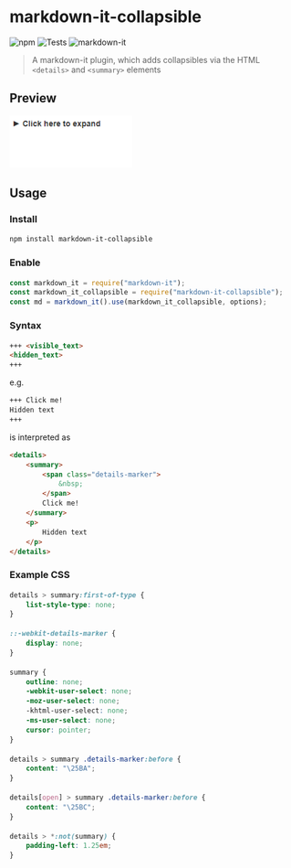 # markdown-it-collapsible
![npm](https://img.shields.io/npm/v/markdown-it-collapsible) ![Tests](https://github.com/Bioruebe/markdown-it-collapsible/workflows/Tests/badge.svg) ![markdown-it](https://img.shields.io/npm/dependency-version/markdown-it-collapsible/peer/markdown-it)

> A markdown-it plugin, which adds collapsibles via the HTML `<details>` and `<summary>` elements

## Preview

![preview](docs/preview.png)

## Usage

### Install

```bash
npm install markdown-it-collapsible
```

### Enable

```js
const markdown_it = require("markdown-it");
const markdown_it_collapsible = require("markdown-it-collapsible");
const md = markdown_it().use(markdown_it_collapsible, options);
```
### Syntax

```md
+++ <visible_text>
<hidden_text>
+++
```

e.g.

```md
+++ Click me!
Hidden text
+++
```

is interpreted as

```html
<details>
	<summary>
        <span class="details-marker">
            &nbsp;
        </span>
        Click me!
    </summary>
    <p>
        Hidden text
    </p>
</details>
```



### Example CSS

```css
details > summary:first-of-type {
	list-style-type: none;
}

::-webkit-details-marker {
	display: none;
}

summary {
	outline: none;
	-webkit-user-select: none;
	-moz-user-select: none;
	-khtml-user-select: none;
	-ms-user-select: none;
	cursor: pointer;
}

details > summary .details-marker:before {
	content: "\25BA";
}

details[open] > summary .details-marker:before {
	content: "\25BC";
}

details > *:not(summary) {
	padding-left: 1.25em;
}
```
